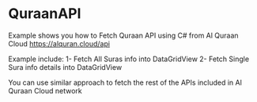# QuraanAPI
Example shows you how to Fetch Quraan API using C# from Al Quraan Cloud https://alquran.cloud/api

Example include:
1- Fetch All Suras info into DataGridView
2- Fetch Single Sura info details into DataGridView

You can use similar approach to fetch the rest of the APIs included in Al Quraan Cloud network


